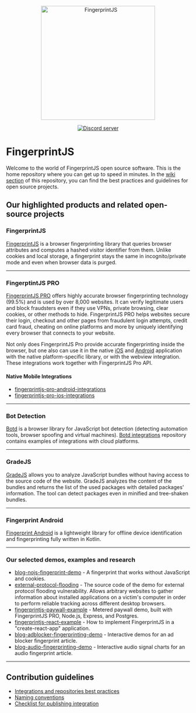 <p align="center">
  <a href="https://fingerprintjs.com">
    <img src="https://user-images.githubusercontent.com/10922372/126625113-3211d463-37ce-4512-a5c4-ead4a2bc280d.png" alt="FingerprintJS" width="312px" />
  </a>
<p align="center">
<p align="center">
  <a href="https://discord.gg/39EpE2neBg">
    <img src="https://img.shields.io/discord/852099967190433792?style=for-the-badge&label=Discord&logo=Discord&logoColor=white" alt="Discord server">
  </a>
</p>
  
# FingerprintJS

Welcome to the world of FingerprintJS open source software. This is the home repository where you can get up to speed in minutes. In the [wiki section](https://github.com/FingerprintJS/Home/wiki) of this repository, you can find the best practices and guidelines for open source projects.
  
## Our highlighted products and related open-source projects
  
### FingerprintJS
  
[FingerprintJS](https://github.com/fingerprintjs/fingerprintjs) is a browser fingerprinting library that queries browser attributes and computes a hashed visitor identifier from them. Unlike cookies and local storage, a fingerprint stays the same in incognito/private mode and even when browser data is purged.
  
---
  
### FingerptintJS PRO
  
[FingerprintJS PRO](https://fingerprintjs.com/) offers highly accurate browser fingerprinting technology (99.5%) and is used by over 8,000 websites. It can verify legitimate users and block fraudsters even if they use VPNs, private browsing, clear cookies, or other methods to hide. FingerprintJS PRO helps websites secure their login, checkout and other pages from fraudulent login attempts, credit card fraud, cheating on online platforms and more by uniquely identifying every browser that connects to your website.

Not only does FingerprintJS Pro provide accurate fingerprinting inside the browser, but one also can use it in the native [iOS](https://github.com/fingerprintjs/fingerprintjs-pro-ios-integrations) and [Android](https://github.com/fingerprintjs/fingerprintjs-pro-android-integrations) application with the native platform-specific library, or with the webview integration. These integrations work together with FingerprintJS Pro API.

#### Native Mobile Integrations
- [fingerprintjs-pro-android-integrations](https://github.com/fingerprintjs/fingerprintjs-pro-android-integrations)
- [fingerprintjs-pro-ios-integrations](https://github.com/fingerprintjs/fingerprintjs-pro-ios-integrations)  
---
  
### Bot Detection
[Botd](https://github.com/fingerprintjs/botd) is a browser library for JavaScript bot detection (detecting automation tools, browser spoofing and virtual machines).
[Botd integrations](https://github.com/fingerprintjs/botd-integrations) repository contains examples of integrations with cloud platforms.

---

### GradeJS
[GradeJS](https://github.com/fingerprintjs/gradejs) allows you to analyze JavaScript bundles without having access to the source code of the website. GradeJS analyzes the content of the bundles and returns the list of the used packages with detailed packages' information. The tool can detect packages even in minified and tree-shaken bundles.

---
  
### Fingerprint Android
[Fingerprint Android](https://github.com/fingerprintjs/fingerprint-android) is a lightweight library for offline device identification and fingerprinting fully written in Kotlin.

---

### Our selected demos, examples and research
- [blog-nojs-fingerprint-demo](https://github.com/fingerprintjs/blog-nojs-fingerprint-demo) - A fingerprint that works without JavaScript and cookies.
- [external-protocol-flooding](https://github.com/fingerprintjs/external-protocol-flooding) - The source code of the demo for external protocol flooding vulnerability. Allows arbitrary websites to gather information about installed applications on a victim's computer in order to perform reliable tracking across different desktop browsers.
- [fingerprintjs-paywall-example](https://github.com/fingerprintjs/fingerprintjs-paywall-example) - Metered paywall demo, built with FingerprintJS PRO, Node.js, Express, and Postgres.
- [fingerprintjs-react-example](https://github.com/fingerprintjs/fingerprintjs-react-example) - How to implement FingerprintJS in a "create-react-app" application.
- [blog-adblocker-fingerprinting-demo](https://github.com/fingerprintjs/blog-adblocker-fingerprinting-demo) - Interactive demos for an ad blocker fingerprint article.
- [blog-audio-fingerprinting-demo](https://github.com/fingerprintjs/blog-audio-fingerprinting-demo) - Interactive audio signal charts for an audio fingerprint article.

---

## Contribution guidelines
- [Integrations and repositories best practices](https://github.com/fingerprintjs/home/wiki/Integrations-and-repositories-best-practices)
- [Naming conventions](https://github.com/fingerprintjs/home/wiki/FingerprintJS-Naming-Conventions)
- [Checklist for publishing integration](https://github.com/fingerprintjs/home/wiki/Checklist-for-publishing-new-integration)
